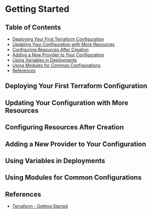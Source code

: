 # Getting Started


## Table of Contents
<!-- START doctoc generated TOC please keep comment here to allow auto update -->
<!-- DON'T EDIT THIS SECTION, INSTEAD RE-RUN doctoc TO UPDATE -->


- [Deploying Your First Terraform Configuration](#deploying-your-first-terraform-configuration)
- [Updating Your Configuration with More Resources](#updating-your-configuration-with-more-resources)
- [Configuring Resources After Creation](#configuring-resources-after-creation)
- [Adding a New Provider to Your Configuration](#adding-a-new-provider-to-your-configuration)
- [Using Variables in Deployments](#using-variables-in-deployments)
- [Using Modules for Common Configurations](#using-modules-for-common-configurations)
- [References](#references)

<!-- END doctoc generated TOC please keep comment here to allow auto update -->


## Deploying Your First Terraform Configuration


## Updating Your Configuration with More Resources


## Configuring Resources After Creation


## Adding a New Provider to Your Configuration


## Using Variables in Deployments


## Using Modules for Common Configurations


## References

- [Terraform - Getting Started](https://app.pluralsight.com/library/courses/terraform-getting-started/table-of-contents)
